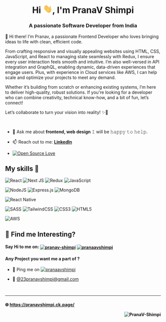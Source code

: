 <h1 align="center">Hi <img src="https://raw.githubusercontent.com/ABSphreak/ABSphreak/master/gifs/Hi.gif" width="30px">, I'm PranaV Shimpi</h1>
<h3 align="center">A passionate Software Developer from India</h3>
<p align="center">
 
👋 Hi there! I’m Pranav, a passionate Frontend Developer who loves bringing ideas to life with clean, efficient code.

From crafting responsive and visually appealing websites using HTML, CSS, JavaScript, and React to managing state seamlessly with Redux, I ensure every user interaction feels smooth and intuitive. I’m also well-versed in API integration and GraphQL, enabling dynamic, data-driven experiences that engage users. Plus, with experience in Cloud services like AWS, I can help scale and optimize your projects to meet any demand.

Whether it’s building from scratch or enhancing existing systems, I’m here to deliver high-quality, robust solutions. If you're looking for a developer who can combine creativity, technical know-how, and a bit of fun, let’s connect!

Let’s collaborate to turn your vision into reality! ✨🚀

<br>

- 💬 Ask me about **frontend, web design** 𝙸 will be 𝚑𝚊𝚙𝚙𝚢 𝚝𝚘 𝚑𝚎𝚕𝚙.

- 📫 Reach out to me: **[LinkedIn](https://in.linkedin.com/in/pranav-shimpi)**

- [![Open Source Love](https://badges.frapsoft.com/os/v2/open-source.svg?v=103)](https://github.com/PranaV-Shimpi) 



## My skills 🚀
![React](https://img.shields.io/badge/react-%2320232a.svg?style=for-the-badge&logo=react&logoColor=%2361DAFB)
![Next JS](https://img.shields.io/badge/Next-black?style=for-the-badge&logo=next.js&logoColor=white) 
![Redux](https://img.shields.io/badge/redux-%23593d88.svg?style=for-the-badge&logo=redux&logoColor=white) 
![JavaScript](https://img.shields.io/badge/javascript-%23323330.svg?style=for-the-badge&logo=javascript&logoColor=%23F7DF1E)

![NodeJS](https://img.shields.io/badge/node.js-6DA55F?style=for-the-badge&logo=node.js&logoColor=white) 
![Express.js](https://img.shields.io/badge/express.js-%23404d59.svg?style=for-the-badge&logo=express&logoColor=%2361DAFB)
![MongoDB](https://img.shields.io/badge/MongoDB-%234ea94b.svg?style=for-the-badge&logo=mongodb&logoColor=white) 

![React Native](https://img.shields.io/badge/react_native-%2320232a.svg?style=for-the-badge&logo=react&logoColor=%2361DAFB)

![SASS](https://img.shields.io/badge/SASS-hotpink.svg?style=for-the-badge&logo=SASS&logoColor=white) 
![TailwindCSS](https://img.shields.io/badge/tailwindcss-%2338B2AC.svg?style=for-the-badge&logo=tailwind-css&logoColor=white) 
![CSS3](https://img.shields.io/badge/css3-%231572B6.svg?style=for-the-badge&logo=css3&logoColor=white) 
![HTML5](https://img.shields.io/badge/html5-%23E34F26.svg?style=for-the-badge&logo=html5&logoColor=white) 

![AWS](https://img.shields.io/badge/AWS-%23FF9900.svg?style=for-the-badge&logo=amazon-aws&logoColor=white) 


## :dart: Find me Interesting? 

<h4 align="left">Say Hi to me on:&nbsp;<a href="https://linkedin.com/in/pranav-shimpi" target="blank"><img align="center" src="https://raw.githubusercontent.com/rahuldkjain/github-profile-readme-generator/master/src/images/icons/Social/linked-in-alt.svg" alt="pranav-shimpi" height="15" width="30" /></a>&nbsp;<a href="https://twitter.com/pranaavshimpi" target="blank"><img align="center" src="https://raw.githubusercontent.com/rahuldkjain/github-profile-readme-generator/master/src/images/icons/Social/twitter.svg" alt="pranaavshimpi" height="15" width="30" /></a>
</h4>

#### Any Project you want me a part of ?

 - <p>👀 Ping me on <a href="https://twitter.com/pranaavshimpi" target="blank"><img src="https://img.shields.io/twitter/follow/pranaavshimpi?logo=twitter&style=for-the-badge" alt="pranaavshimpi" /></a></p>


 - 💌 [@23pranavshimpi@gmail.com](mailto:23pranavshimpi@gmail.com)

<br />

---

#### 🌐 https://pranavshimpi.ck.page/       <p align="right"> <img src="https://komarev.com/ghpvc/?username=PranaV-Shimpi" alt="PranaV-Shimpi" /></p>



